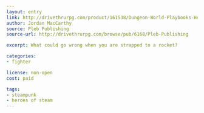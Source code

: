 ```yaml
---
layout: entry
link: http://drivethrurpg.com/product/161538/Dungeon-World-Playbooks-Heroes-of-Steam-Bundle
author: Jordan MacCarthy
source: Pleb Publishing
source-url: http://drivethrurpg.com/browse/pub/6168/Pleb-Publishing

excerpt: What could go wrong when you are strapped to a rocket?

categories:
- fighter

license: non-open
cost: paid

tags:
- steampunk
- heroes of steam
---
```

